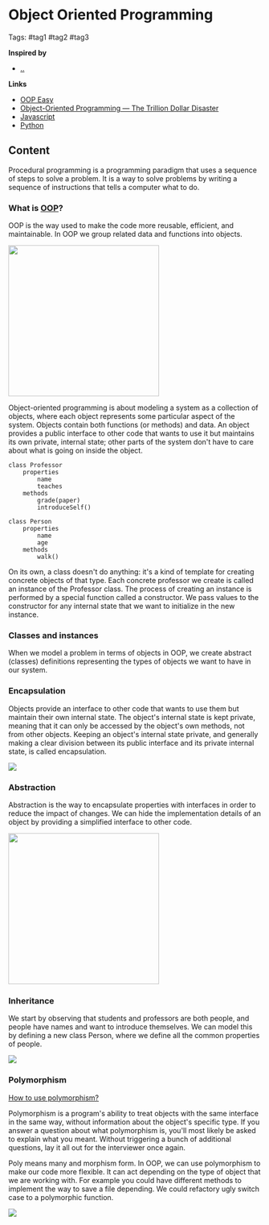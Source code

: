 # Object Oriented Programming

Tags: #tag1 #tag2 #tag3

**Inspired by**
- [..]()

**Links**
- [OOP Easy](https://www.youtube.com/watch?v=pTB0EiLXUC8&ab_channel=ProgrammingwithMosh)
- [Object-Oriented Programming — The Trillion Dollar Disaster](https://betterprogramming.pub/object-oriented-programming-the-trillion-dollar-disaster-92a4b666c7c7)
- [Javascript](../javascript/javascript.md)
- [Python](../python/python.md)

## Content

Procedural programming is a programming paradigm that uses a sequence of steps to solve a problem. It is a way to solve problems by writing a sequence of instructions that tells a computer what to do.

### What is [OOP](https://developer.mozilla.org/en-US/docs/Learn/JavaScript/Objects/Object-oriented_programming)?

OOP is the way used to make the code more reusable, efficient, and maintainable. In OOP we group related data and functions into objects.

<img src="https://res.cloudinary.com/practicaldev/image/fetch/s--yR9z_YIG--/c_limit%2Cf_auto%2Cfl_progressive%2Cq_auto%2Cw_880/https://dev-to-uploads.s3.amazonaws.com/uploads/articles/q926dojhwqyfbbban1qp.png" style="height:300px">

Object-oriented programming is about modeling a system as a collection of objects, where each object represents some particular aspect of the system. Objects contain both functions (or methods) and data. An object provides a public interface to other code that wants to use it but maintains its own private, internal state; other parts of the system don't have to care about what is going on inside the object.

```pseudocode
class Professor
    properties
        name
        teaches
    methods
        grade(paper)
        introduceSelf()

class Person
    properties
        name
        age
    methods
        walk()
```

On its own, a class doesn't do anything: it's a kind of template for creating concrete objects of that type. Each concrete professor we create is called an instance of the Professor class. The process of creating an instance is performed by a special function called a constructor. We pass values to the constructor for any internal state that we want to initialize in the new instance.

### Classes and instances

When we model a problem in terms of objects in OOP, we create abstract (classes) definitions representing the types of objects we want to have in our system.

### Encapsulation

Objects provide an interface to other code that wants to use them but maintain their own internal state. The object's internal state is kept private, meaning that it can only be accessed by the object's own methods, not from other objects. Keeping an object's internal state private, and generally making a clear division between its public interface and its private internal state, is called encapsulation.

<img src="https://encrypted-tbn0.gstatic.com/images?q=tbn:ANd9GcR-n2zUwEQqA_OD9TPRlpYv11jECuRl42eu8XhoHbyCzNw4bEvjlP2sYownaMmgj4SKYWQ&usqp=CAU">

### Abstraction

Abstraction is the way to encapsulate properties with interfaces in order to reduce the impact of changes. We can hide the implementation details of an object by providing a simplified interface to other code.

<img src="https://i.ibb.co/7Qg0MhB/abstraction.png" style="width:300px">

### Inheritance

We start by observing that students and professors are both people, and people have names and want to introduce themselves. We can model this by defining a new class Person, where we define all the common properties of people.

<img src="https://img-16.ccm2.net/_tbKjSTchfAOch80rBS73pJnS2s=/313x/506e368f623744669396580451bd6587/ccm-encyclopedia/poo-images-animaux.gif">

### Polymorphism

[How to use polymorphism?](https://codegym.cc/groups/posts/99-how-to-use-polymorphism)

Polymorphism is a program's ability to treat objects with the same interface in the same way, without information about the object's specific type. If you answer a question about what polymorphism is, you'll most likely be asked to explain what you meant. Without triggering a bunch of additional questions, lay it all out for the interviewer once again.

Poly means many and morphism form. In OOP, we can use polymorphism to make our code more flexible. It can act depending on the type of object that we are working with.
For example you could have different methods to implement the way to save a file depending. We could refactory ugly switch case to a polymorphic function.

<img src="https://cdn.codegym.cc/images/article/39c454f1-7998-4dd4-a812-1fe8d3f9c10b/800.jpeg">